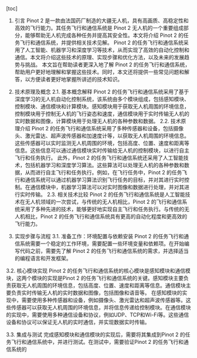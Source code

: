 
[toc]                    
                
                
1. 引言
    Pinot 2 是一款由法国药厂制造的大疆无人机，具有高画质、高稳定性和高效的飞行能力。其任务飞行和通信系统是 Pinot 2 无人机的一个重要组成部分，能够帮助无人机完成各种任务并提高其安全性。本文将介绍 Pinot 2 的任务飞行和通信系统，并提供相关技术见解。
    Pinot 2 的任务飞行和通信系统采用了人工智能、机器学习和深度学习等技术，从而实现了高效的自动化控制和通信。本文将介绍这些技术的原理、实现步骤和优化方法，以及未来的发展趋势与挑战。
    本文旨在帮助读者更深入地了解 Pinot 2 的任务飞行和通信系统，帮助用户更好地理解和掌握这些技术。同时，本文还将提供一些常见问题和解答，以方便读者更好地掌握所讲述的技术知识。

2. 技术原理及概念
    2.1. 基本概念解释
    Pinot 2 的任务飞行和通信系统采用了基于深度学习的无人机自动化控制系统，该系统由多个模块组成，包括感知模块、控制模块、通信模块和计算模块。感知模块用于获取无人机周围的环境信息，控制模块用于控制无人机的飞行姿态和速度，通信模块用于实时传输无人机的实时数据和图像，计算模块用于处理无人机的各种参数和数据。
    2.2. 技术原理介绍
    Pinot 2 的任务飞行和通信系统采用了多种传感器和设备，包括摄像头、激光雷达、超声波传感器和加速度计等，以获取无人机周围的环境信息。这些传感器可以实时监测无人机周围的环境，包括高度、位置、速度和距离等信息。这些信息可以通过通信模块实时传输给无人机的控制模块，以进行自主飞行和任务执行。
    此外，Pinot 2 的任务飞行和通信系统还采用了人工智能技术，包括机器学习和深度学习算法。这些算法可以处理无人机的各种参数和数据，从而进行自主飞行和任务执行。例如，在飞行任务中，Pinot 2 的任务飞行和通信系统可以通过机器学习算法识别飞行任务的目标，并对其进行实时控制。在通信模块中，机器学习算法可以对实时图像和数据进行处理，并对其进行实时传输。
    2.3. 相关技术比较
    Pinot 2 的任务飞行和通信系统是人工智能技术在无人机领域的一次尝试，与传统的无人机相比，Pinot 2 的飞行和通信系统采用了多种先进的技术，能够更好地实现自主飞行和任务执行。与传统的无人机相比，Pinot 2 的任务飞行和通信系统具有更高的自动化程度和更高效的飞行能力。

3. 实现步骤与流程
    3.1. 准备工作：环境配置与依赖安装
    Pinot 2 的任务飞行和通信系统需要一个稳定的工作环境，需要配置一些环境变量和依赖项。在开始编写代码之前，需要先了解 Pinot 2 的任务飞行和通信系统的需求，并选择适当的编程语言和开发框架。

3.2. 核心模块实现
    Pinot 2 的任务飞行和通信系统的核心模块是感知模块和通信模块，这两个模块的实现是Pinot 2 的任务飞行和通信系统的关键。感知模块主要负责获取无人机周围的环境信息，包括高度、位置、速度和距离等信息。通信模块主要负责实时传输无人机的实时数据和图像，包括图像和语音等。
    在感知模块的实现中，需要使用多种传感器和设备，例如摄像头、激光雷达和超声波传感器等。这些传感器可以获取无人机周围的环境信息，并将信息传递给控制模块。在通信模块的实现中，需要使用多种通信设备和协议，例如UDP、TCP和Wi-Fi等。这些通信设备和协议可以保证无人机的实时通信，并实现数据实时传输。

3.3. 集成与测试
    完成感知模块和通信模块的实现后，需要将其集成到Pinot 2 的任务飞行和通信系统中，并进行测试。在测试中，需要验证Pinot 2 的任务飞行和通信系统的

